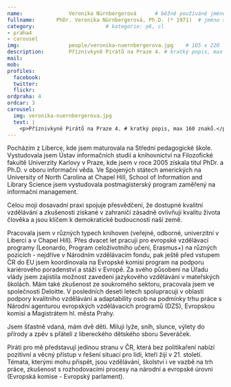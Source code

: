 ```yaml
---
name:               Veronika Nürnbergerová  	# běžně používáné jméno
fullname: 	    PhDr. Veronika Nürnbergerová, Ph.D. (* 1971)  # jméno s tituly etc.
category:                       # kategorie: p6, cl
- praha4
- carousel
img: 		        people/veronika-nuernbergerova.jpg    # 165 x 220
description:        Příznivkyně Pirátů na Praze 4. # kratký popis, max 160 znaků
mail:
mob: 			
profiles:
  facebook:
  twitter: 
  flickr: 
ordpraha: 4
ordcar: 3
carousel:
  img: veronika-nuernbergerova.jpg
  text: |
    <p>Příznivkyně Pirátů na Praze 4. # kratký popis, max 160 znaků.</p>
---
```

Pocházím z Liberce, kde jsem maturovala na Střední pedagogické škole. Vystudovala jsem Ústav informačních studií a knihovnictví
na Filozofické fakultě Univerzity Karlovy v Praze, kde jsem v roce 2005 získala titul PhDr. a Ph.D. v oboru informační věda. Ve
Spojených státech amerických na University of North Carolina at Chapel Hill, School of Information and Library Science jsem
vystudovala postmagisterský program zaměřený na informační management.

Celou moji dosavadní praxi spojuje přesvědčení, že dostupné kvalitní vzdělávání a zkušenosti získané v zahraničí  zásadně
ovlivňují kvalitu života člověka a jsou klíčem k demokratické budoucnosti naší země.

Pracovala jsem v různých typech knihoven (veřejné, odborné, univerzitní v Liberci a v Chapel Hill). Přes dvacet let pracuji pro
evropské vzdělávací programy (Leonardo, Program celoživotního učení, Erasmus+) na různých pozicích - nejdříve v Národním
vzdělávacím fondu, pak ještě před vstupem ČR do EU jsem koordinovala na Evropské komisi program na podporu kariérového
poradenství a stáží v Evropě. Za svého působení na Úřadu vlády jsem zajistila možnost zavedení jazykového vzdělávání v
mateřských školách.  Mám také zkušenost ze soukromého sektoru, pracovala jsem ve společnosti Deloitte. V posledních deseti
letech spolupracuji v oblasti podpory kvalitního vzdělávání a adaptability osob na podmínky trhu práce s Národní agenturou
evropských vzdělávacích programů (DZS), Evropskou komisí a Magistrátem hl. města Prahy.

Jsem šťastně vdaná, mám dvě děti. Miluji lyže, sníh, slunce, výlety do přírody a zpěv s přáteli z libereckého dětského sboru
Severáček.

Piráti pro mě představují jedinou stranu v ČR, která bez politikaření nabízí pozitivní a věcný přístup v řešení situací pro
lidi, kteří žijí v 21. století. Témata, kterými mohu přispět, jsou vzdělávání, školství i ve vazbě na trh práce, zkušenost s
rozhodovacími procesy na národní a evropské úrovni (Evropská komise - Evropský parlament). 
